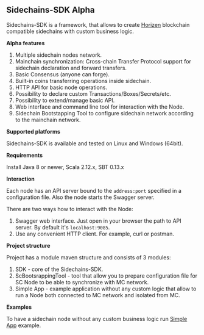 **Sidechains-SDK Alpha**
-------------------
Sidechains-SDK is a framework, that allows to create [Horizen](https://www.horizen.global/) blockchain compatible sidechains with custom business logic.  

**Alpha features**
1. Multiple sidechain nodes network.
2. Mainchain synchronization: Cross-chain Transfer Protocol support for sidechain declaration and forward transfers.
3. Basic Consensus (anyone can forge).
4. Built-in coins transferring operations inside sidechain.
5. HTTP API for basic node operations.
6. Possibility to declare custom Transactions/Boxes/Secrets/etc.
7. Possibility to extend/manage basic API.
8. Web interface and command line tool for interaction with the Node.
9. Sidechain Bootstapping Tool to configure sidechain network according to the mainchain network.


**Supported platforms**

Sidechains-SDK is available and tested on Linux and Windows (64bit).

**Requirements**

Install Java 8 or newer, Scala 2.12.x, SBT 0.13.x

**Interaction**

Each node has an API server bound to the `address:port` specified in a configuration file.
Also the node starts the Swagger server.
 
There are two ways how to interact with the Node:
1. Swagger web interface. Just open in your browser the path to API server. By default it's `localhost:9085`.
2. Use any convenient HTTP client. For example, curl or postman.  

**Project structure**

Project has a module maven structure and consists of 3 modules:
1) SDK - core of the Sidechains-SDK.
2) ScBootsrappingTool - tool that allow you to prepare configuration file for SC Node to be able to synchronize with MC network.
3) Simple App - example application without any custom logic that allow to run a Node both connected to MC network and isolated from MC.

**Examples**

To have a sidechain node without any custom business logic run [Simple App](examples/simpleapp/readme.md) example.
